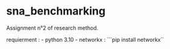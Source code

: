 # sna_benchmarking

Assignment n°2 of research method. 

requierment : 
    -   python 3.10
    -   networkx : ```pip install networkx`` 